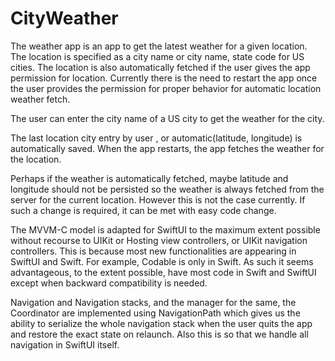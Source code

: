 # CityWeather
The weather app is an app to get the latest weather for a given location.
The location is specified as  a city name or city name, state code for US cities.
The location is also automatically fetched if the user gives the app permission for location.
Currently there is the need to restart the app once the user provides the permission for
proper behavior for automatic location weather fetch.

The user can enter the city name of a US city to get the weather for the city. 

The last location city entry by user , or automatic(latitude, longitude) is automatically saved.
When the app restarts, the app fetches the weather for the location.

Perhaps if the weather is automatically fetched, maybe latitude and longitude should
not be persisted so the weather is always fetched from the server for the current location.
However this is not the case currently. If such a change is required, it can be met with
easy code change.

The MVVM-C model is adapted for SwiftUI to the maximum extent possible without 
recourse to UIKit or Hosting view controllers, or UIKit navigation controllers. 
This is because most new functionalities are appearing in SwiftUI and Swift.
For example, Codable is only in Swift. As such it seems advantageous, to the extent 
possible, have most code in Swift and SwiftUI except when backward compatibility is needed.

Navigation and Navigation stacks, and the manager for the same, the Coordinator are
implemented using NavigationPath which gives us the ability to serialize the whole
navigation stack when the user quits the app and restore the exact state on relaunch.
Also this is so that we handle all navigation in SwiftUI itself.

